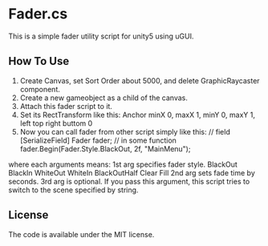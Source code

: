 Fader.cs
=========

This is a simple fader utility script for unity5 using uGUI.

How To Use
---------
1. Create Canvas, set Sort Order about 5000, and delete GraphicRaycaster component.
2. Create a new gameobject as a child of the canvas.
3. Attach this fader script to it.
4. Set its RectTransform like this: Anchor minX 0, maxX 1, minY 0, maxY 1, left top right buttom 0
5. Now you can call fader from other script simply like this:
// field
[SerializeField] Fader fader;
// in some function
fader.Begin(Fader.Style.BlackOut, 2f, "MainMenu");

where each arguments means:
1st arg specifies fader style.
    BlackOut
    BlackIn
    WhiteOut
    WhiteIn
    BlackOutHalf
    Clear
    Fill
2nd arg sets fade time by seconds.
3rd arg is optional. If you pass this argument, this script tries to switch to the scene specified by string.

License
---------
The code is available under the MIT license.
